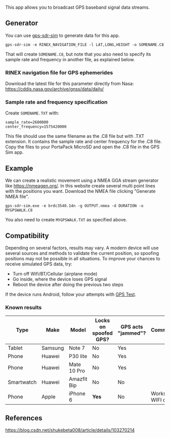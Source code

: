 This app allows you to broadcast GPS baseband signal data streams. 

## Generator
You can use [gps-sdr-sim](https://github.com/osqzss/gps-sdr-sim) to generate data for this app.  

`gps-sdr-sim -e RINEX_NAVIGATION_FILE -l LAT,LONG,HEIGHT -o SOMENAME.C8`

That will create `SOMENAME.C8`, but note that you also need to specify its sample rate and frequency in another file, as explained below.

### RINEX navigation file for GPS ephemerides
Download the latest file for this parameter directly from Nasa: https://cddis.nasa.gov/archive/gnss/data/daily/

### Sample rate and frequency specification
Create `SOMENAME.TXT` with:
```
sample_rate=2600000
center_frequency=1575420000
```
This file should use the same filename as the .C8 file but with .TXT extension. It contains the sample rate and center frequency for the .C8 file. Copy the files to your PortaPack MicroSD and open the .C8 file in the GPS Sim app.

## Example
We can create a realistic movement using a NMEA GGA stream generator like https://nmeagen.org/. In this website create several multi point lines with the positions you want. Download the NMEA file clicking "Generate NMEA file".

`gps-sdr-sim.exe -e brdc3540.14n -g OUTPUT.nmea -d DURATION -o MYGPSWALK.C8`

You also need to create `MYGPSWALK.TXT` as specified above.

## Compatibility
Depending on several factors, results may vary. A modern device will use several sources and methods to validate the current position, so spoofing positions may not be possible in all situations. To improve your chances to receive simulated GPS data, try:
* Turn off Wifi/BT/Cellular (airplane mode)
* Go inside, where the device loses GPS signal
* Reboot the device after doing the previous two steps

If the device runs Android, follow your attempts with [GPS Test](https://play.google.com/store/apps/details?id=com.chartcross.gpstest).

### Known results
| Type       | Make    | Model       | Locks on spoofed GPS? | GPS acts "jammed"? | Comments                   |
|------------|---------|-------------|-----------------------|--------------------|----------------------------|
| Tablet     | Samsung | Note 7      | No                    | Yes                |                            |
| Phone      | Huawei  | P30 lite    | No                    | Yes                |                            |
| Phone      | Huawei  | Mate 10 Pro | No                    | Yes                |                            |
| Smartwatch | Huawei  | Amazfit Bip | No                    | No                 |                            |
| Phone      | Apple   | iPhone 6    | **Yes**               | No                 | Works with WIFI on         |

## References
https://blog.csdn.net/shukebeta008/article/details/103270214